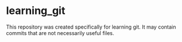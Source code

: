 # learning_git
This repository was created specifically for learning git. It may contain commits that are not necessarily useful files.
